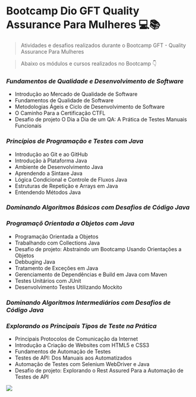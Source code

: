 # Bootcamp Dio GFT Quality Assurance Para Mulheres 💻📚

>Atividades e desafios realizados durante o Bootcamp GFT - Quality Assurance Para Mulheres

> Abaixo os módulos e cursos realizados no Bootcamp 👇

### *Fundamentos de Qualidade e Desenvolvimento de Software*
- Introdução ao Mercado de Qualidade de Software
- Fundamentos de Qualidade de Software
- Metodologias Ágeis e Ciclo de Desenvolvimento de Software
- O Caminho Para a Certificação CTFL
- Desafio de projeto
 O Dia a Dia de um QA: A Prática de Testes Manuais Funcionais

 ### *Princípios de Programação e Testes com Java*
- Introdução ao Git e ao GitHub
- Introdução à Plataforma Java
- Ambiente de Desenvolvimento Java
- Aprendendo a Sintaxe Java
- Lógica Condicional e Controle de Fluxos Java
- Estruturas de Repetição e Arrays em Java
- Entendendo Métodos Java

### *Dominando Algoritmos Básicos com Desafios de Código Java*

### *Programaçõ Orientada a Objetos com Java*
- Programação Orientada a Objetos
- Trabalhando com Collections Java
- Desafio de projeto:
Abstraindo um Bootcamp Usando Orientações a Objetos
- Debbuging Java
- Tratamento de Exceções em Java
- Gerenciamento de Dependências e Build em Java com Maven
- Testes Unitários com JUnit
- Desenvolvimento Testes Utilizando Mockito

### *Dominando Algoritmos Intermediários com Desafios de Código Java*

### *Explorando os Principais Tipos de Teste na Prática*
- Principais Protocolos de Comunicação da Internet
- Introdução a Criação de Websites com HTML5 e CSS3
- Fundamentos de Automação de Testes
- Testes de API: Dos Manuais aos Automatizados
- Automação de Testes com Selenium WebDriver e Java
- Desafio de projeto:
Explorando o Rest Assured Para a Automação de Testes de API

![](https://hermes.digitalinnovation.one/tracks/3ae0666b-ad40-4952-be45-5b308a77e360.png)

